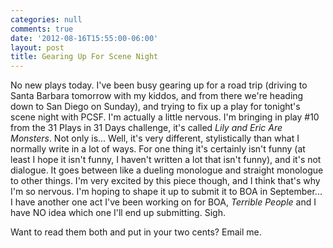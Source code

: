 ```yaml
---
categories: null
comments: true
date: '2012-08-16T15:55:00-06:00'
layout: post
title: Gearing Up For Scene Night
---
```


No new plays today. I've been busy gearing up for a road trip (driving to Santa Barbara tomorrow with my kiddos, and from there we're heading down to San Diego on Sunday), and trying to fix up a play for tonight's scene night with PCSF. I'm actually a little nervous. I'm bringing in play #10 from the 31 Plays in 31 Days challenge, it's called *Lily and Eric Are Monsters*. Not only is... Well, it's very different, stylistically than what I normally write in a lot of ways. For one thing it's certainly isn't funny (at least I hope it isn't funny, I haven't written a lot that isn't funny), and it's not dialogue. It goes between like a dueling monologue and straight monologue to other things. I'm very excited by this piece though, and I think that's why I'm so nervous. I'm hoping to shape it up to submit it to BOA in September... I have another one act I've been working on for BOA, *Terrible People* and I have NO idea which one I'll end up submitting. Sigh.

Want to read them both and put in your two cents? Email me.